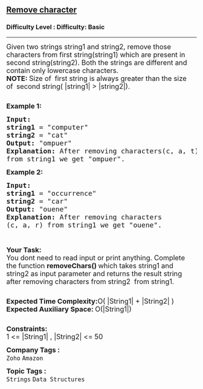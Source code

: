 <h2><a href="https://www.geeksforgeeks.org/problems/remove-character3815/1?page=3&category=Arrays,Strings&difficulty=Basic&sortBy=submissions">Remove character</a></h2><h3>Difficulty Level : Difficulty: Basic</h3><hr><div class="problems_problem_content__Xm_eO"><p><span style="font-size: 18px;">Given two strings string1 and string2, remove those characters from first string(string1) which are present in second string(string2). Both the strings are different and contain only lowercase characters.</span><br><strong><span style="font-size: 18px;">NOTE: </span></strong><span style="font-size: 18px;">Size of&nbsp;</span><strong><span style="font-size: 18px;">&nbsp;</span></strong><span style="font-size: 18px;">first string&nbsp;is always greater than the size of&nbsp;</span><strong><span style="font-size: 18px;">&nbsp;</span></strong><span style="font-size: 18px;">second&nbsp;string(&nbsp;|string1| &gt; |string2|).</span><br>&nbsp;</p>
<p><span style="font-size: 18px;"><strong>Example 1:</strong></span></p>
<pre><span style="font-size: 18px;"><strong>Input:
</strong><strong>string1</strong> = "computer"
<strong>string2</strong> = "cat"
<strong>Output:</strong> "ompuer"
<strong>Explanation: </strong>After removing characters(c, a, t)
from string1 we get "ompuer"</span><span style="font-size: 18px;">.</span></pre>
<p><span style="font-size: 18px;"><strong>Example 2:</strong></span></p>
<pre><span style="font-size: 18px;"><strong>Input:
</strong><strong>string1</strong> = "occurrence</span><span style="font-size: 18px;">"
<strong>string2</strong> = "car"
<strong>Output:</strong> "ouene"
<strong>Explanation: </strong>After removing characters
(c, a, r) from string1 we get "ouene"</span><span style="font-size: 18px;">.</span></pre>
<p>&nbsp;</p>
<p><span style="font-size: 18px;"><strong>Your Task: &nbsp;</strong><br>You dont need to read input or print anything. Complete the function <strong>removeChars()</strong><strong>&nbsp;</strong>which takes string1 and string2&nbsp;as input parameter and returns the result string after removing characters from string2&nbsp; from string1</span><span style="font-size: 18px;">.</span></p>
<p><br><span style="font-size: 18px;"><strong>Expected Time Complexity:</strong>O( |String1|&nbsp;+ |String2| )<br><strong>Expected Auxiliary Space:&nbsp;</strong>O(|String1|)</span></p>
<p><br><span style="font-size: 18px;"><strong>Constraints:</strong><br>1 &lt;= |String1| , |String2|&nbsp;&lt;= 50</span></p></div><p><span style=font-size:18px><strong>Company Tags : </strong><br><code>Zoho</code>&nbsp;<code>Amazon</code>&nbsp;<br><p><span style=font-size:18px><strong>Topic Tags : </strong><br><code>Strings</code>&nbsp;<code>Data Structures</code>&nbsp;